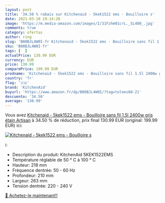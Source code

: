 ```yaml
---
layout: post
title: '34.50 % rabais sur Kitchenaid - 5kek1522 ems - Bouilloire s'
date: 2021-03-10 19:14:28
image: 'https://m.media-amazon.com/images/I/31Fzhm01crL._SL400_.jpg'
comments: true
category: ofertas
author: ring
slug: 'B00BJL4W0I-fr Kitchenaid - 5kek1522 ems - Bouilloire sans fil 1.5l 2400w...'
sku: 'B00BJL4W0I-fr'
tags: [  ]
actualPrice: 130.99 EUR
currency: EUR
price: 130.99
comparePrice: 199.99 EUR
prodname: 'Kitchenaid - 5kek1522 ems - Bouilloire sans fil 1.5l 2400w gris étain Artisan'
country: 'fr'
flag: '🇫🇷'
brand: 'KitchenAid'
buyurl: 'https://www.amazon.fr/dp/B00BJL4W0I/?tag=tolees0d-21'
descuento: '34.50'
average: '130.99'
---
```


Vous avez [Kitchenaid - 5kek1522 ems - Bouilloire sans fil 1.5l 2400w gris étain Artisan](https://www.amazon.fr/dp/B00BJL4W0I/?tag=tolees0d-21)  à  34.50 % de réduction, prix final  130.99 EUR (original: 199.99 EUR) ici:

[![Kitchenaid - 5kek1522 ems - Bouilloire s](https://m.media-amazon.com/images/I/31Fzhm01crL._SL400_.jpg)](https://www.amazon.fr/dp/B00BJL4W0I/?tag=tolees0d-21)

ℹ️:

- Description du produit: KitchenAid 5KEK1522EMS
- Température réglable de 50 ° C à 100 ° C
- Hauteur: 218 mm
- Fréquence dentrée: 50 - 60 Hz
- Profondeur: 210 mm
- Largeur: 263 mm
- Tension dentrée: 220 - 240 V

[🛒 Achetez-le maintenant!!](https://www.amazon.fr/dp/B00BJL4W0I/?tag=tolees0d-21)

